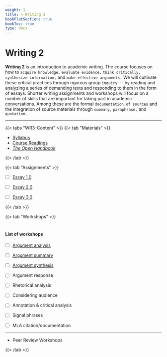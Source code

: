 ```yaml
---
weight: 1
title: + Writing 2
bookFlatSection: true
bookToc: true
type: docs
---
```


# Writing 2

**Writing 2** is an introduction to academic writing. The course focuses on how to `acquire knowledge,` `evaluate evidence,` `think critically,` `synthesize information,` and `make effective arguments.` We will cultivate these critical practices through rigorous group `inquiry`--- by reading and analyzing a series of demanding texts and responding to them in the form of essays. Shorter writing assignments and workshops will focus on a number of skills that are important for taking part in academic conversations. Among these are the formal `documentation of sources` and the integration of source materials through `summary,` `paraphrase,` and `quotation.`

---

{{< tabs "WR3-Content" >}}
{{< tab "Materials" >}} 


- [Syllabus](/docs/2019F.pdf) 
- [Course Readings](https://canvas.dartmouth.edu)
- [*The Open Handbook*](/resources/open-handbook/)

 {{< /tab >}}

{{< tab "Assignments" >}} 


- [ ] [Essay 1.0]()
- [ ] [Essay 2.0]()
- [ ] [Essay 3.0]()


{{< /tab >}}

{{< tab "Workshops" >}} 

#


#### List of workshops

- [ ] [Argument analysis](/courses/workshops/argument-analysis) 
- [ ] [Argument summary](/courses/workshops/argument-summary) 
- [ ] [Argument synthesis](/courses/workshops#argument-synthesis)
- [ ] Argument response 
- [ ] Rhetorical analysis 
- [ ] Considering audience
- [ ] Annotation & critical analysis
- [ ] Signal phrases
- [ ] MLA citation/documentation


---

- Peer Review Workshops


{{< /tab >}}

